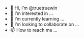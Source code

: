 - 👋 Hi, I’m @truetruewin
- 👀 I’m interested in ...
- 🌱 I’m currently learning ...
- 💞️ I’m looking to collaborate on ...
- 📫 How to reach me ...

<!---
truetruewin/truetruewin is a ✨ special ✨ repository because its `README.md` (this file) appears on your GitHub profile.
You can click the Preview link to take a look at your changes.
--->
